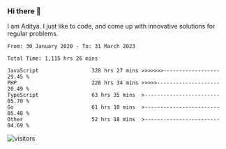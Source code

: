 ### Hi there 👋

I am Aditya. I just like to code, and come up with innovative solutions for regular problems.

<!--START_SECTION:waka-->

```text
From: 30 January 2020 - To: 31 March 2023

Total Time: 1,115 hrs 26 mins

JavaScript                 328 hrs 27 mins >>>>>>>------------------   29.45 %
PHP                        228 hrs 34 mins >>>>>--------------------   20.49 %
TypeScript                 63 hrs 35 mins  >------------------------   05.70 %
Go                         61 hrs 10 mins  >------------------------   05.48 %
Other                      52 hrs 18 mins  >------------------------   04.69 %
```

<!--END_SECTION:waka-->

![visitors](https://visitor-badge.glitch.me/badge?page_id=BrainBuzzer.visitor-badge&left_color=green&right_color=red)
